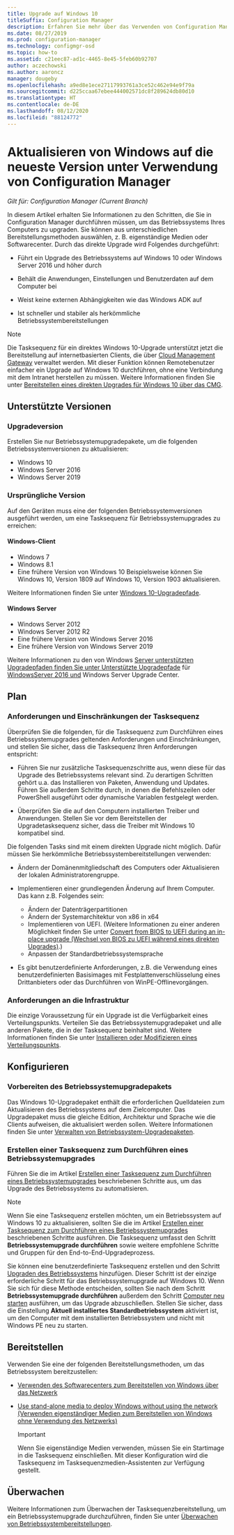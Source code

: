 ```yaml
---
title: Upgrade auf Windows 10
titleSuffix: Configuration Manager
description: Erfahren Sie mehr über das Verwenden von Configuration Manager, um ein Upgrade von Windows 7 oder höher auf Windows 10 durchzuführen.
ms.date: 08/27/2019
ms.prod: configuration-manager
ms.technology: configmgr-osd
ms.topic: how-to
ms.assetid: c21eec87-ad1c-4465-8e45-5feb60b92707
author: aczechowski
ms.author: aaroncz
manager: dougeby
ms.openlocfilehash: a9ed8e1ece27117993761a3ce52c462e94e9f79a
ms.sourcegitcommit: d225ccaa67ebee444002571dc8f289624db80d10
ms.translationtype: HT
ms.contentlocale: de-DE
ms.lasthandoff: 08/12/2020
ms.locfileid: "88124772"
---
```

# <a name="upgrade-windows-to-the-latest-version-with-configuration-manager"></a>Aktualisieren von Windows auf die neueste Version unter Verwendung von Configuration Manager

*Gilt für: Configuration Manager (Current Branch)*

In diesem Artikel erhalten Sie Informationen zu den Schritten, die Sie in Configuration Manager durchführen müssen, um das Betriebssystems Ihres Computers zu upgraden. Sie können aus unterschiedlichen Bereitstellungsmethoden auswählen, z. B. eigenständige Medien oder Softwarecenter. Durch das direkte Upgrade wird Folgendes durchgeführt:  

- Führt ein Upgrade des Betriebssystems auf Windows 10 oder Windows Server 2016 und höher durch

- Behält die Anwendungen, Einstellungen und Benutzerdaten auf dem Computer bei

- Weist keine externen Abhängigkeiten wie das Windows ADK auf

- Ist schneller und stabiler als herkömmliche Betriebssystembereitstellungen

> [!Note]  
> Die Tasksequenz für ein direktes Windows 10-Upgrade unterstützt jetzt die Bereitstellung auf internetbasierten Clients, die über [Cloud Management Gateway](../../core/clients/manage/cmg/plan-cloud-management-gateway.md) verwaltet werden. Mit dieser Funktion können Remotebenutzer einfacher ein Upgrade auf Windows 10 durchführen, ohne eine Verbindung mit dem Intranet herstellen zu müssen. Weitere Informationen finden Sie unter [Bereitstellen eines direkten Upgrades für Windows 10 über das CMG](deploy-a-task-sequence.md#deploy-windows-10-in-place-upgrade-via-cmg). <!-- 1357149 -->


## <a name="supported-versions"></a>Unterstützte Versionen

### <a name="upgrade-version"></a>Upgradeversion

Erstellen Sie nur Betriebssystemupgradepakete, um die folgenden Betriebssystemversionen zu aktualisieren:

- Windows 10
- Windows Server 2016
- Windows Server 2019

### <a name="original-version"></a>Ursprüngliche Version

Auf den Geräten muss eine der folgenden Betriebssystemversionen ausgeführt werden, um eine Tasksequenz für Betriebssystemupgrades zu erreichen:

#### <a name="windows-client"></a>Windows-Client

- Windows 7
- Windows 8.1
- Eine frühere Version von Windows 10 Beispielsweise können Sie Windows 10, Version 1809 auf Windows 10, Version 1903 aktualisieren.  

Weitere Informationen finden Sie unter [Windows 10-Upgradepfade](https://docs.microsoft.com/windows/deployment/upgrade/windows-10-upgrade-paths).

#### <a name="windows-server"></a>Windows Server

- Windows Server 2012
- Windows Server 2012 R2
- Eine frühere Version von Windows Server 2016
- Eine frühere Version von Windows Server 2019

Weitere Informationen zu den von Windows [Server unterstützten Upgradepfaden finden Sie unter Unterstützte Upgradepfade](https://docs.microsoft.com/windows-server/get-started/supported-upgrade-paths#upgrading-previous-retail-versions-of-windows-server-to-windows-server-2016) für [WindowsServer 2016 und](https://aka.ms/upgradecenter) Windows Server Upgrade Center.


## <a name="plan"></a><a name="BKMK_Plan"></a> Plan  

### <a name="task-sequence-requirements-and-limitations"></a>Anforderungen und Einschränkungen der Tasksequenz

Überprüfen Sie die folgenden, für die Tasksequenz zum Durchführen eines Betriebssystemupgrades geltenden Anforderungen und Einschränkungen, und stellen Sie sicher, dass die Tasksequenz Ihren Anforderungen entspricht:  

- Führen Sie nur zusätzliche Tasksequenzschritte aus, wenn diese für das Upgrade des Betriebssystems relevant sind. Zu derartigen Schritten gehört u.a. das Installieren von Paketen, Anwendung und Updates. Führen Sie außerdem Schritte durch, in denen die Befehlszeilen oder PowerShell ausgeführt oder dynamische Variablen festgelegt werden.  

- Überprüfen Sie die auf den Computern installierten Treiber und Anwendungen. Stellen Sie vor dem Bereitstellen der Upgradetasksequenz sicher, dass die Treiber mit Windows 10 kompatibel sind.  

Die folgenden Tasks sind mit einem direkten Upgrade nicht möglich. Dafür müssen Sie herkömmliche Betriebssystembereitstellungen verwenden:  

- Ändern der Domänenmitgliedschaft des Computers oder Aktualisieren der lokalen Administratorengruppe.  

- Implementieren einer grundlegenden Änderung auf Ihrem Computer. Das kann z.B. Folgendes sein:

  - Ändern der Datenträgerpartitionen
  - Ändern der Systemarchitektur von x86 in x64
  - Implementieren von UEFI. (Weitere Informationen zu einer anderen Möglichkeit finden Sie unter [Convert from BIOS to UEFI during an in-place upgrade (Wechsel von BIOS zu UEFI während eines direkten Upgrades)](task-sequence-steps-to-manage-bios-to-uefi-conversion.md#bkmk_ipu).)
  - Anpassen der Standardbetriebssystemsprache  

- Es gibt benutzerdefinierte Anforderungen, z.B. die Verwendung eines benutzerdefinierten Basisimages mit Festplattenverschlüsselung eines Drittanbieters oder das Durchführen von WinPE-Offlinevorgängen.  

### <a name="infrastructure-requirements"></a>Anforderungen an die Infrastruktur  

Die einzige Voraussetzung für ein Upgrade ist die Verfügbarkeit eines Verteilungspunkts. Verteilen Sie das Betriebssystemupgradepaket und alle anderen Pakete, die in der Tasksequenz beinhaltet sind. Weitere Informationen finden Sie unter [Installieren oder Modifizieren eines Verteilungspunkts](../../core/servers/deploy/configure/install-and-configure-distribution-points.md).


## <a name="configure"></a><a name="BKMK_Configure"></a> Konfigurieren  

### <a name="prepare-the-os-upgrade-package"></a>Vorbereiten des Betriebssystemupgradepakets  

Das Windows 10-Upgradepaket enthält die erforderlichen Quelldateien zum Aktualisieren des Betriebssystems auf dem Zielcomputer. Das Upgradepaket muss die gleiche Edition, Architektur und Sprache wie die Clients aufweisen, die aktualisiert werden sollen. Weitere Informationen finden Sie unter [Verwalten von Betriebssystem-Upgradepaketen](../get-started/manage-operating-system-upgrade-packages.md).  

### <a name="create-a-task-sequence-to-upgrade-the-os"></a>Erstellen einer Tasksequenz zum Durchführen eines Betriebssystemupgrades  

Führen Sie die im Artikel [Erstellen einer Tasksequenz zum Durchführen eines Betriebssystemupgrades](create-a-task-sequence-to-upgrade-an-operating-system.md) beschriebenen Schritte aus, um das Upgrade des Betriebssystems zu automatisieren.  

> [!NOTE]  
> Wenn Sie eine Tasksequenz erstellen möchten, um ein Betriebssystem auf Windows 10 zu aktualisieren, sollten Sie die im Artikel [Erstellen einer Tasksequenz zum Durchführen eines Betriebssystemupgrades](create-a-task-sequence-to-upgrade-an-operating-system.md) beschriebenen Schritte ausführen. Die Tasksequenz umfasst den Schritt **Betriebssystemupgrade durchführen** sowie weitere empfohlene Schritte und Gruppen für den End-to-End-Upgradeprozess.
>
> Sie können eine benutzerdefinierte Tasksequenz erstellen und den Schritt [Upgraden des Betriebssystems](../understand/task-sequence-steps.md#BKMK_UpgradeOS) hinzufügen. Dieser Schritt ist der einzige erforderliche Schritt für das Betriebssystemupgrade auf Windows 10. Wenn Sie sich für diese Methode entscheiden, sollten Sie nach dem Schritt **Betriebssystemupgrade durchführen** außerdem den Schritt [Computer neu starten](../understand/task-sequence-steps.md#BKMK_RestartComputer) ausführen, um das Upgrade abzuschließen. Stellen Sie sicher, dass die Einstellung **Aktuell installiertes Standardbetriebssystem** aktiviert ist, um den Computer mit dem installierten Betriebssystem und nicht mit Windows PE neu zu starten.  


## <a name="deploy"></a><a name="BKMK_Deploy"></a> Bereitstellen  

Verwenden Sie eine der folgenden Bereitstellungsmethoden, um das Betriebssystem bereitzustellen:  

- [Verwenden des Softwarecenters zum Bereitstellen von Windows über das Netzwerk](use-software-center-to-deploy-windows-over-the-network.md)  

- [Use stand-alone media to deploy Windows without using the network (Verwenden eigenständiger Medien zum Bereitstellen von Windows ohne Verwendung des Netzwerks)](use-stand-alone-media-to-deploy-windows-without-using-the-network.md)  

  > [!IMPORTANT]  
  > Wenn Sie eigenständige Medien verwenden, müssen Sie ein Startimage in die Tasksequenz einschließen. Mit dieser Konfiguration wird die Tasksequenz im Tasksequenzmedien-Assistenten zur Verfügung gestellt.


## <a name="monitor"></a>Überwachen  

Weitere Informationen zum Überwachen der Tasksequenzbereitstellung, um ein Betriebssystemupgrade durchzuführen, finden Sie unter [Überwachen von Betriebssystembereitstellungen](monitor-operating-system-deployments.md).  
